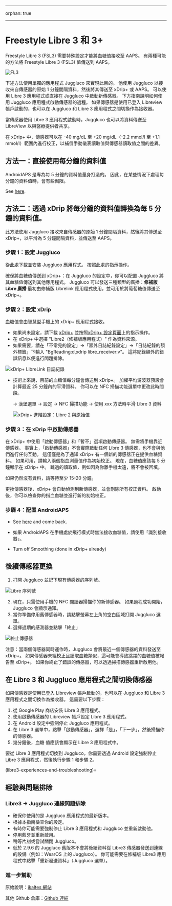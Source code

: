 - - -
orphan: true
- - -

# **Freestyle Libre 3** 和 3+

Freestyle Libre 3 (FSL3) 需要特殊設定才能將血糖值接收至 AAPS。 有兩種可能的方法將 Freestyle Libre 3 (FSL3) 值傳送到 AAPS。

![FL3](../images/d912c1d3-06d2-4b58-ad7c-025ca1980fae.jpeg)

下述方法使用單獨的應用程式 Juggluco 來實現此目的。 他使用 Juggluco 以接收來自傳感器的原始 1 分鐘間隔資料，然後將其傳送至 xDrip+ 或 AAPS。 可以使用 Libre 3 應用程式或直接在 Juggluco 中啟動新傳感器。 下方指南說明如何使用 Juggluco 應用程式啟動傳感器的過程。 如果傳感器是使用已登入 Libreview 帳戶啟動的，也可以在 Juggluco 和 Libre 3 應用程式之間切換作為接收器。

當傳感器使用 Libre 3 應用程式啟動時，Juggluco 也可以將資料傳送至 LibreView 以與醫療提供者共享。

在 xDrip+ 中，傳感器可以在 -40 mg/dL 至 +20 mg/dL（-2.2 mmol/l 至 +1.1 mmol/l）範圍內進行校正，以補償手動儀表讀取值與傳感器讀取值之間的差異。

## 方法一：直接使用每分鐘的資料值
AndroidAPS 是專為每 5 分鐘的資料值量身打造的。 因此，在某些情況下處理每分鐘的資料值時，會有些侷限。

See [here](#juggluco-to-aaps).


## 方法二：透過 xDrip 將每分鐘的資料值轉換為每 5 分鐘的資料值。
此方法使用 Juggluco 接收來自傳感器的原始 1 分鐘間隔資料，然後將其傳送至 xDrip+，以平滑為 5 分鐘間隔資料，並傳送至 AAPS。

### 步驟 1：設定 Juggluco
從[此處](https://www.juggluco.nl/Juggluco/download.html)下載並安裝 Juggluco 應用程式。 按照[此處](https://www.juggluco.nl/Juggluco/libre3/)的指示操作。

確保將血糖值傳送到 xDrip+：在 Juggluco 的設定中，你可以配置 Juggluco 將其血糖值傳送到其他應用程式。 Juggluco 可以發送三種類型的廣播：**修補版 Libre 廣播** 最初由修補版 Librelink 應用程式使用，並可用於將葡萄糖值傳送至 xDrip+。

### 步驟 2：設定 xDrip

血糖值會由智慧型手機上的 xDrip+ 應用程式接收。

- 如果尚未設定，請下載 [xDrip+](https://github.com/NightscoutFoundation/xDrip) 並按照[xDrip+ 設定頁面](../CompatibleCgms/xDrip.md)上的指示操作。
- 在 xDrip+ 中選擇 "Libre2（修補版應用程式）" 作為資料來源。
- 如果需要，請在「不常見的設定」→「額外日誌紀錄設定」→「日誌紀錄的額外標籤」下輸入 "BgReading:d,xdrip libre_receiver:v"。 這將紀錄額外的錯誤訊息以便進行問題排除。

![xDrip+ LibreLink 日誌紀錄](../images/Libre2_Tags.png)

- 技術上來說，目前的血糖值每分鐘會傳送到 xDrip+。 加權平均濾波器預設會計算最近 25 分鐘內的平滑資料。 你可以在 NFC 掃描功能選單中更改此時間段。

  → 漢堡選單 → 設定 → NFC 掃描功能 → 使用 xxx 方法時平滑 Libre 3 資料

  ![xDrip+ 進階設定：Libre 2 與原始值](../images/xDrip_Libre3_Smooth.png)



### 步驟 3：在 xDrip 中啟動傳感器

在 xDrip+ 中使用「啟動傳感器」和「暫不」選項啟動傳感器。 無需將手機靠近傳感器。 事實上，「啟動傳感器」不會實際啟動任何 Libre 3 傳感器，也不會與他們進行任何互動。 這僅僅是為了通知 xDrip+ 有一個新的傳感器正在提供血糖資料。 如果可用，請輸入兩個指血測量值作為初始校正。 現在，血糖值應該每 5 分鐘顯示在 xDrip+ 中。 跳過的讀取值，例如因為你離手機太遠，將不會被回填。

如果仍然沒有資料，請等待至少 15-20 分鐘。

更換傳感器後，xDrip+ 會自動偵測到新傳感器，並會刪除所有校正資料。 啟動後，你可以檢查你的指血血糖並進行新的初始校正。

### 步驟 4：配置 AndroidAPS

- See [here](#juggluco-to-xdrip) and come back.

- 如果 AndroidAPS 在手機處於飛行模式時無法接收血糖值，請使用「識別接收器」。
- Turn off Smoothing (done in xDrip+ already)

## 後續傳感器更換

1. 打開 Juggluco 並記下現有傳感器的序列號。

![Libre 序列號](../images/libre3/step_13.jpg)

2. 現在，只需使用手機的 NFC 閱讀器掃描你的新傳感器。 如果過程成功開始，Juggluco 會顯示通知。
3. 當你準備停用舊傳感器時，請點擊螢幕左上角的空白區域打開 Juggluco 選單。
4. 選擇過期的感測器並點擊「終止」

![終止傳感器](../images/libre3/step_14.jpg)

注意：當兩個傳感器同時運作時，Juggluco 會將最近一個傳感器的資料發送至 xDrip+。 如果傳感器未經校正且讀取血糖類似，這可能會導致跳躍的血糖值被報告至 xDrip+。 如果你終止了錯誤的傳感器，可以透過掃描傳感器重新啟用他。

## 在 Libre 3 和 Juggluco 應用程式之間切換傳感器

如果傳感器是使用已登入 Libreview 帳戶啟動的，也可以在 Juggluco 和 Libre 3 應用程式之間切換作為接收器。 這需要以下步驟：

1. 從 Google Play 商店安裝 Libre 3 應用程式。
2. 使用啟動傳感器的 Libreview 帳戶設定 Libre 3 應用程式。
3. 在 Android 設定中強制停止 Juggluco 應用程式。
4. 在 Libre 3 選單中，點擊「啟動傳感器」，選擇「是」，「下一步」，然後掃描你的傳感器。
5. 幾分鐘後，血糖 值應該會顯示在 Libre 3 應用程式中。

要從 Libre 3 應用程式切換到 Juggluco，你需要透過 Android 設定強制停止 Libre 3 應用程式，然後執行步驟 1 和步驟 2。

(libre3-experiences-and-troubleshooting)=
## 經驗與問題排除

### Libre3 -> Juggluco 連線問題排除

- 確保你使用的是 Juggluco 應用程式的最新版本。
- 根據本指南檢查你的設定。
- 有時你可能需要強制停止 Libre 3 應用程式和 Juggluco 並重新啟動他。
- 停用藍牙並重新啟用。
- 稍等片刻或嘗試關閉 Juggluco。
- 低於 2.9.6 的 Juggluco 舊版本不會將後續資料從 Libre3 傳感器發送到連線的設備（例如：WearOS 上的 Juggluco）。 你可能需要在修補版 Libre3 應用程式中點擊「重新發送資料」（Juggluco 選單）。

### 進一步幫助

原始說明：[jkaltes 網站](https://www.juggluco.nl/Juggluco/libre3/)

其他 Github 倉庫：[Github 連結](https://github.com/maheini/FreeStyle-Libre-3-patch)
